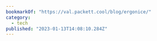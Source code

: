 ```yaml
---
bookmarkOf: "https://val.packett.cool/blog/ergonice/"
category:
  - tech
published: "2023-01-13T14:08:10.284Z"
---
```

